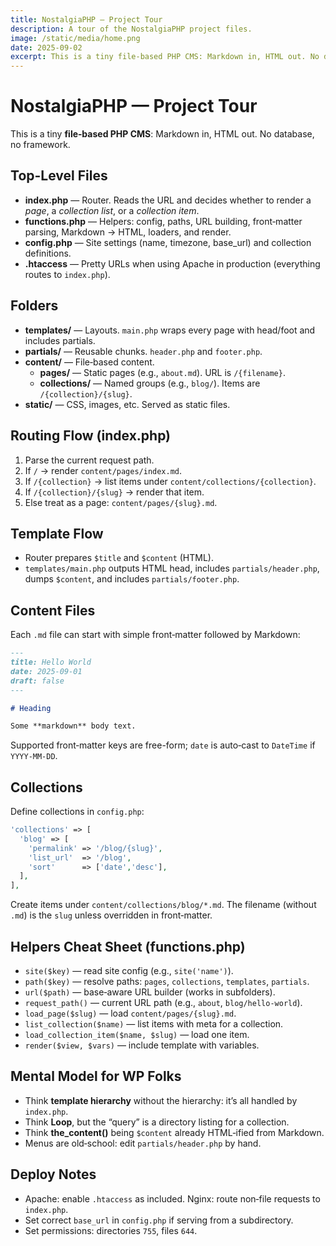 ```yaml
---
title: NostalgiaPHP — Project Tour
description: A tour of the NostalgiaPHP project files.
image: /static/media/home.png
date: 2025-09-02
excerpt: This is a tiny file‑based PHP CMS: Markdown in, HTML out. No database, no framework. Explore the project.
---
```


# NostalgiaPHP — Project Tour

This is a tiny **file‑based PHP CMS**: Markdown in, HTML out. No database, no framework.

## Top-Level Files
- **index.php** — Router. Reads the URL and decides whether to render a *page*, a *collection list*, or a *collection item*.
- **functions.php** — Helpers: config, paths, URL building, front‑matter parsing, Markdown → HTML, loaders, and render.
- **config.php** — Site settings (name, timezone, base_url) and collection definitions.
- **.htaccess** — Pretty URLs when using Apache in production (everything routes to `index.php`).

## Folders
- **templates/** — Layouts. `main.php` wraps every page with head/foot and includes partials.
- **partials/** — Reusable chunks. `header.php` and `footer.php`.
- **content/** — File‑based content.
  - **pages/** — Static pages (e.g., `about.md`). URL is `/{filename}`.
  - **collections/** — Named groups (e.g., `blog/`). Items are `/{collection}/{slug}`.
- **static/** — CSS, images, etc. Served as static files.

## Routing Flow (index.php)
1. Parse the current request path.
2. If `/` → render `content/pages/index.md`.
3. If `/{collection}` → list items under `content/collections/{collection}`.
4. If `/{collection}/{slug}` → render that item.
5. Else treat as a page: `content/pages/{slug}.md`.

## Template Flow
- Router prepares `$title` and `$content` (HTML).
- `templates/main.php` outputs HTML head, includes `partials/header.php`, dumps `$content`, and includes `partials/footer.php`.

## Content Files
Each `.md` file can start with simple front‑matter followed by Markdown:

```md
---
title: Hello World
date: 2025-09-01
draft: false
---

# Heading

Some **markdown** body text.
```

Supported front‑matter keys are free-form; `date` is auto‑cast to `DateTime` if `YYYY-MM-DD`.

## Collections
Define collections in `config.php`:

```php
'collections' => [
  'blog' => [
    'permalink' => '/blog/{slug}',
    'list_url'  => '/blog',
    'sort'      => ['date','desc'],
  ],
],
```

Create items under `content/collections/blog/*.md`. The filename (without `.md`) is the `slug` unless overridden in front‑matter.

## Helpers Cheat Sheet (functions.php)
- `site($key)` — read site config (e.g., `site('name')`).
- `path($key)` — resolve paths: `pages`, `collections`, `templates`, `partials`.
- `url($path)` — base‑aware URL builder (works in subfolders).
- `request_path()` — current URL path (e.g., `about`, `blog/hello-world`).
- `load_page($slug)` — load `content/pages/{slug}.md`.
- `list_collection($name)` — list items with meta for a collection.
- `load_collection_item($name, $slug)` — load one item.
- `render($view, $vars)` — include template with variables.

## Mental Model for WP Folks
- Think **template hierarchy** without the hierarchy: it’s all handled by `index.php`.
- Think **Loop**, but the “query” is a directory listing for a collection.
- Think **the_content()** being `$content` already HTML‑ified from Markdown.
- Menus are old‑school: edit `partials/header.php` by hand.

## Deploy Notes
- Apache: enable `.htaccess` as included. Nginx: route non‑file requests to `index.php`.
- Set correct `base_url` in `config.php` if serving from a subdirectory.
- Set permissions: directories `755`, files `644`.

